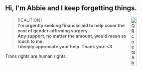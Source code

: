 ## Hi, I'm Abbie and I keep forgetting things.
<a>
  <picture>
    <img 
      src="https://storage.ko-fi.com/cdn/useruploads/D1D181D8I/qrcode.png"
      align="right"
      width="20%"
      alt="QR coe to Abbie's kofi page." />
  </picture>
</a>

> [!CAUTION]\
> **I'm urgently seeking financial aid to help cover the cost of gender-affirming surgery.\
> Any support, no matter the amount, would mean so much to me.\
> I deeply appreciate your help. Thank you. <3**

Trans rights are human rights.
